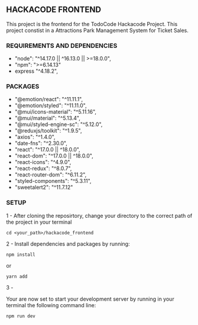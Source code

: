 ## HACKACODE FRONTEND

This project is the frontend for the TodoCode Hackacode Project. This project constist in a Attractions Park Management System for Ticket Sales. 

### REQUIREMENTS AND DEPENDENCIES

- "node": "^14.17.0 || ^16.13.0 || >=18.0.0",
- "npm": ">=6.14.13"
- express "^4.18.2",

### PACKAGES

-  "@emotion/react": "^11.11.1",
-  "@emotion/styled": "^11.11.0",
-   "@mui/icons-material": "^5.11.16",
-   "@mui/material": "^5.13.4",
-   "@mui/styled-engine-sc": "^5.12.0",
-   "@reduxjs/toolkit": "^1.9.5",
-   "axios": "^1.4.0",
-   "date-fns": "^2.30.0",
-   "react": "^17.0.0 || ^18.0.0",
-   "react-dom": "^17.0.0 || ^18.0.0",
-   "react-icons": "^4.9.0",
-   "react-redux": "^8.0.7",
-   "react-router-dom": "^6.11.2",
-   "styled-components": "^5.3.11",
-   "sweetalert2": "^11.7.12"

### SETUP

1 - After cloning the reposirtory, change your directory to the correct path of the project in your terminal

```
cd <your_path>/hackacode_frontend
``` 

2 - Install dependencies and packages by running:

```
npm install
```

or

```
yarn add
```

3 - 

Your are now set to start your development server by running in your terminal the following command line:

```
npm run dev
```

